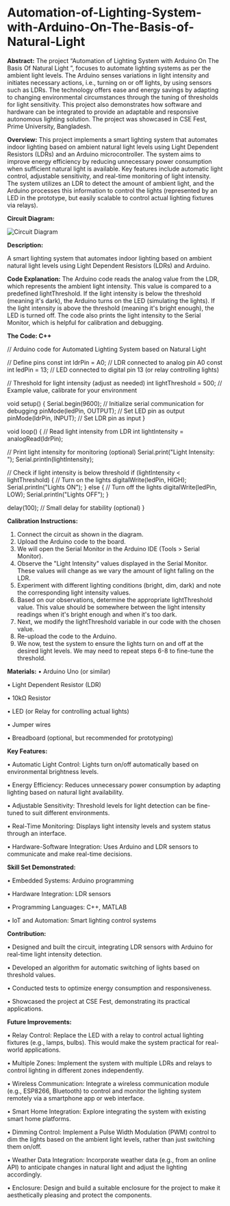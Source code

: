 # Automation-of-Lighting-System-with-Arduino-On-The-Basis-of-Natural-Light

**Abstract:**
The project “Automation of Lighting System with Arduino On The Basis Of Natural Light ”, focuses to automate lighting systems as per the ambient light levels. The Arduino senses variations in light intensity and initiates necessary actions, i.e., turning on or off lights, by using sensors such as LDRs. The technology offers ease and energy savings by adapting to changing environmental circumstances through the tuning of thresholds for light sensitivity. This project also demonstrates how software and hardware can be integrated to provide an adaptable and responsive autonomous lighting solution. The project was showcased in CSE Fest, Prime University, Bangladesh.


**Overview:**
This project implements a smart lighting system that automates indoor lighting based on ambient natural light levels using Light Dependent Resistors (LDRs) and an Arduino microcontroller. The system aims to improve energy efficiency by reducing unnecessary power consumption when sufficient natural light is available. Key features include automatic light control, adjustable sensitivity, and real-time monitoring of light intensity. The system utilizes an LDR to detect the amount of ambient light, and the Arduino processes this information to control the lights (represented by an LED in the prototype, but easily scalable to control actual lighting fixtures via relays).

**Circuit Diagram:**

![Circuit Diagram](https://raw.githubusercontent.com/Tisha-Tasmia/Automation-of-Lighting-System-with-Arduino-On-The-Basis-of-Natural-Light/refs/heads/main/circuit_diagram.png.png)


**Description:**

A smart lighting system that automates indoor lighting based on ambient natural light levels using Light Dependent Resistors (LDRs) and Arduino.

**Code Explanation:**
The Arduino code reads the analog value from the LDR, which represents the ambient light intensity. This value is compared to a predefined lightThreshold. If the light intensity is below the threshold (meaning it's dark), the Arduino turns on the LED (simulating the lights). If the light intensity is above the threshold (meaning it's bright enough), the LED is turned off. The code also prints the light intensity to the Serial Monitor, which is helpful for calibration and debugging.

**The Code: C++**

// Arduino code for Automated Lighting System based on Natural Light

// Define pins
const int ldrPin = A0; // LDR connected to analog pin A0
const int ledPin = 13; // LED connected to digital pin 13 (or relay controlling lights)

// Threshold for light intensity (adjust as needed)
int lightThreshold = 500; // Example value, calibrate for your environment

void setup() {
  Serial.begin(9600); // Initialize serial communication for debugging
  pinMode(ledPin, OUTPUT); // Set LED pin as output
  pinMode(ldrPin, INPUT);  // Set LDR pin as input
}

void loop() {
  // Read light intensity from LDR
  int lightIntensity = analogRead(ldrPin);

  // Print light intensity for monitoring (optional)
  Serial.print("Light Intensity: ");
  Serial.println(lightIntensity);

  // Check if light intensity is below threshold
  if (lightIntensity < lightThreshold) {
    // Turn on the lights
    digitalWrite(ledPin, HIGH);
    Serial.println("Lights ON");
  } else {
    // Turn off the lights
    digitalWrite(ledPin, LOW);
    Serial.println("Lights OFF");
  }

  delay(100); // Small delay for stability (optional)
}

**Calibration Instructions:**
1.	Connect the circuit as shown in the diagram.
2.	Upload the Arduino code to the board.
3.	We will open the Serial Monitor in the Arduino IDE (Tools > Serial Monitor).
4.	Observe the "Light Intensity" values displayed in the Serial Monitor. These values will change as we vary the amount of light falling on the LDR.
5.	Experiment with different lighting conditions (bright, dim, dark) and note the corresponding light intensity values.
6.	Based on our observations, determine the appropriate lightThreshold value. This value should be somewhere between the light intensity readings when it's bright enough and when it's too dark.
7.	Next, we modify the lightThreshold variable in our code with the chosen value.
8.	Re-upload the code to the Arduino.
9.	We now, test the system to ensure the lights turn on and off at the desired light levels. We may need to repeat steps 6-8 to fine-tune the threshold.

**Materials:**
•	Arduino Uno (or similar)

•	Light Dependent Resistor (LDR)

•	10kΩ Resistor

•	LED (or Relay for controlling actual lights)

•	Jumper wires

•	Breadboard (optional, but recommended for prototyping)


**Key Features:**

•	Automatic Light Control: Lights turn on/off automatically based on environmental brightness levels.

•	Energy Efficiency: Reduces unnecessary power consumption by adapting lighting based on natural light availability.

•	Adjustable Sensitivity: Threshold levels for light detection can be fine-tuned to suit different environments.

•	Real-Time Monitoring: Displays light intensity levels and system status through an interface.

•	Hardware-Software Integration: Uses Arduino and LDR sensors to communicate and make real-time decisions.

**Skill Set Demonstrated:**

•	Embedded Systems: Arduino programming

•	Hardware Integration: LDR sensors

•	Programming Languages: C++, MATLAB

•	IoT and Automation: Smart lighting control systems

**Contribution:**

•	Designed and built the circuit, integrating LDR sensors with Arduino for real-time light intensity detection.

•	Developed an algorithm for automatic switching of lights based on threshold values.

•	Conducted tests to optimize energy consumption and responsiveness.

•	Showcased the project at CSE Fest, demonstrating its practical applications.

**Future Improvements:**

•	Relay Control: Replace the LED with a relay to control actual lighting fixtures (e.g., lamps, bulbs). This would make the system practical for real-world applications.

•	Multiple Zones: Implement the system with multiple LDRs and relays to control lighting in different zones independently.

•	Wireless Communication: Integrate a wireless communication module (e.g., ESP8266, Bluetooth) to control and monitor the lighting system remotely via a smartphone app or web interface.

•	Smart Home Integration: Explore integrating the system with existing smart home platforms.

•	Dimming Control: Implement a Pulse Width Modulation (PWM) control to dim the lights based on the ambient light levels, rather than just switching them on/off.

•	Weather Data Integration: Incorporate weather data (e.g., from an online API) to anticipate changes in natural light and adjust the lighting accordingly.

•	Enclosure: Design and build a suitable enclosure for the project to make it aesthetically pleasing and protect the components.

